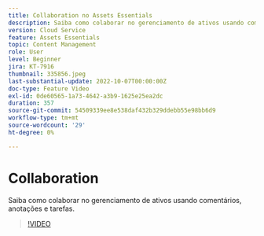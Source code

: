 ```yaml
---
title: Collaboration no Assets Essentials
description: Saiba como colaborar no gerenciamento de ativos usando comentários, anotações e tarefas.
version: Cloud Service
feature: Assets Essentials
topic: Content Management
role: User
level: Beginner
jira: KT-7916
thumbnail: 335856.jpeg
last-substantial-update: 2022-10-07T00:00:00Z
doc-type: Feature Video
exl-id: 0de60565-1a73-4642-a3b9-1625e25ea2dc
duration: 357
source-git-commit: 54509339ee8e538daf432b329ddebb55e98bb6d9
workflow-type: tm+mt
source-wordcount: '29'
ht-degree: 0%

---
```


# Collaboration

Saiba como colaborar no gerenciamento de ativos usando comentários, anotações e tarefas.

>[!VIDEO](https://video.tv.adobe.com/v/335856?quality=12&learn=on)
